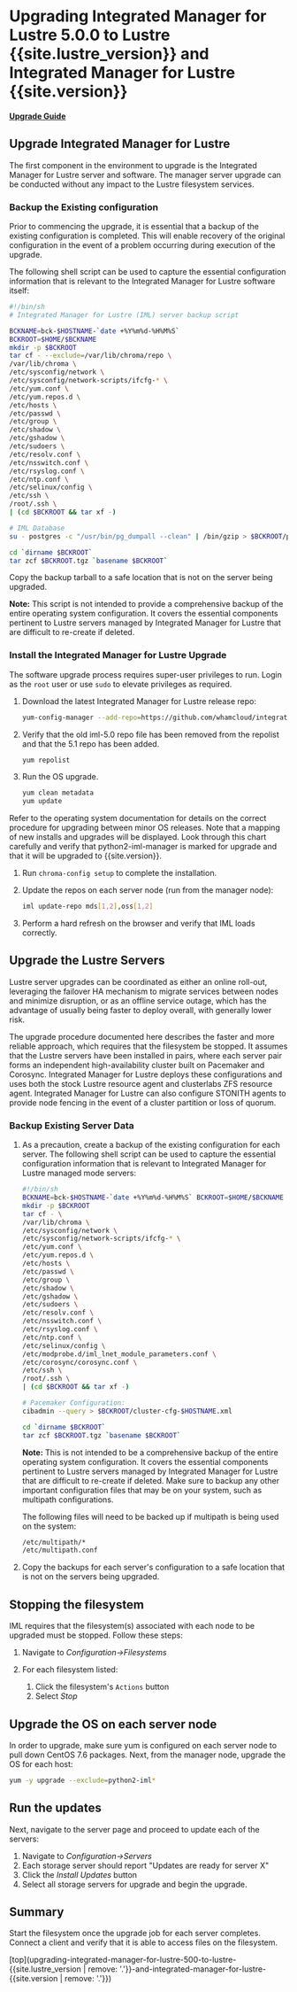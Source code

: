 # Upgrading Integrated Manager for Lustre 5.0.0 to Lustre {{site.lustre_version}} and Integrated Manager for Lustre {{site.version}}

[**Upgrade Guide**](ug_TOC.md)

## Upgrade Integrated Manager for Lustre

The first component in the environment to upgrade is the Integrated Manager for Lustre server and software. The manager server upgrade can be conducted without any impact to the Lustre filesystem services.

### Backup the Existing configuration

Prior to commencing the upgrade, it is essential that a backup of the existing configuration is completed. This will enable recovery of the original configuration in the event of a problem occurring during execution of the upgrade.

The following shell script can be used to capture the essential configuration information that is relevant to the Integrated Manager for Lustre software itself:

```bash
#!/bin/sh
# Integrated Manager for Lustre (IML) server backup script

BCKNAME=bck-$HOSTNAME-`date +%Y%m%d-%H%M%S`
BCKROOT=$HOME/$BCKNAME
mkdir -p $BCKROOT
tar cf - --exclude=/var/lib/chroma/repo \
/var/lib/chroma \
/etc/sysconfig/network \
/etc/sysconfig/network-scripts/ifcfg-* \
/etc/yum.conf \
/etc/yum.repos.d \
/etc/hosts \
/etc/passwd \
/etc/group \
/etc/shadow \
/etc/gshadow \
/etc/sudoers \
/etc/resolv.conf \
/etc/nsswitch.conf \
/etc/rsyslog.conf \
/etc/ntp.conf \
/etc/selinux/config \
/etc/ssh \
/root/.ssh \
| (cd $BCKROOT && tar xf -)

# IML Database
su - postgres -c "/usr/bin/pg_dumpall --clean" | /bin/gzip > $BCKROOT/pgbackup-`date +\%Y-\%m-\%d-\%H:\%M:\%S`.sql.gz

cd `dirname $BCKROOT`
tar zcf $BCKROOT.tgz `basename $BCKROOT`
```

Copy the backup tarball to a safe location that is not on the server being upgraded.

**Note:** This script is not intended to provide a comprehensive backup of the entire operating system configuration. It covers the essential components pertinent to Lustre servers managed by Integrated Manager for Lustre that are difficult to re-create if deleted.

### Install the Integrated Manager for Lustre Upgrade

The software upgrade process requires super-user privileges to run. Login as the `root` user or use `sudo` to elevate privileges as required.

1. Download the latest Integrated Manager for Lustre release repo:

   ```sh
   yum-config-manager --add-repo=https://github.com/whamcloud/integrated-manager-for-lustre/releases/download/v5.1.0/chroma_support.repo
   ```

1. Verify that the old iml-5.0 repo file has been removed from the repolist and that the 5.1 repo has been added.

   ```bash
   yum repolist
   ```

1. Run the OS upgrade.

   ```bash
   yum clean metadata
   yum update
   ```

Refer to the operating system documentation for details on the correct procedure for upgrading between minor OS releases. Note that a mapping of new installs and upgrades will be displayed. Look through this chart carefully and verify that python2-iml-manager is marked for upgrade and that it will be upgraded to {{site.version}}.

1. Run `chroma-config setup` to complete the installation.

1. Update the repos on each server node (run from the manager node):

   ```bash
   iml update-repo mds[1,2],oss[1,2]
   ```

1. Perform a hard refresh on the browser and verify that IML loads correctly.

## Upgrade the Lustre Servers

Lustre server upgrades can be coordinated as either an online roll-out, leveraging the failover HA mechanism to migrate services between nodes and minimize disruption, or as an offline service outage, which has the advantage of usually being faster to deploy overall, with generally lower risk.

The upgrade procedure documented here describes the faster and more reliable approach, which requires that the filesystem be stopped. It assumes that the Lustre servers have been installed in pairs, where each server pair forms an independent high-availability cluster built on Pacemaker and Corosync. Integrated Manager for Lustre deploys these configurations and uses both the stock Lustre resource agent and clusterlabs ZFS resource agent. Integrated Manager for Lustre can also configure STONITH agents to provide node fencing in the event of a cluster partition or loss of quorum.

### Backup Existing Server Data

1. As a precaution, create a backup of the existing configuration for each server. The following shell script can be used to capture the essential configuration information that is relevant to Integrated Manager for Lustre managed mode servers:

   ```bash
   #!/bin/sh
   BCKNAME=bck-$HOSTNAME-`date +%Y%m%d-%H%M%S` BCKROOT=$HOME/$BCKNAME
   mkdir -p $BCKROOT
   tar cf - \
   /var/lib/chroma \
   /etc/sysconfig/network \
   /etc/sysconfig/network-scripts/ifcfg-* \
   /etc/yum.conf \
   /etc/yum.repos.d \
   /etc/hosts \
   /etc/passwd \
   /etc/group \
   /etc/shadow \
   /etc/gshadow \
   /etc/sudoers \
   /etc/resolv.conf \
   /etc/nsswitch.conf \
   /etc/rsyslog.conf \
   /etc/ntp.conf \
   /etc/selinux/config \
   /etc/modprobe.d/iml_lnet_module_parameters.conf \
   /etc/corosync/corosync.conf \
   /etc/ssh \
   /root/.ssh \
   | (cd $BCKROOT && tar xf -)

   # Pacemaker Configuration:
   cibadmin --query > $BCKROOT/cluster-cfg-$HOSTNAME.xml

   cd `dirname $BCKROOT`
   tar zcf $BCKROOT.tgz `basename $BCKROOT`
   ```

   **Note:** This is not intended to be a comprehensive backup of the entire operating system configuration. It covers the essential components pertinent to Lustre servers managed by Integrated Manager for Lustre that are difficult to re-create if deleted. Make sure to backup any other important configuration files that may be on your system, such as multipath configurations.

   The following files will need to be backed up if multipath is being used on the system:

   ```sh
   /etc/multipath/*
   /etc/multipath.conf
   ```

1. Copy the backups for each server's configuration to a safe location that is not on the servers being upgraded.

## Stopping the filesystem

IML requires that the filesystem(s) associated with each node to be upgraded must be stopped. Follow these steps:

1. Navigate to _Configuration->Filesystems_
1. For each filesystem listed:

   1. Click the filesystem's `Actions` button
   1. Select _Stop_

## Upgrade the OS on each server node

In order to upgrade, make sure yum is configured on each server node to pull down CentOS 7.6 packages. Next, from the manager node, upgrade the OS for each host:

```bash
yum -y upgrade --exclude=python2-iml*
```

## Run the updates

Next, navigate to the server page and proceed to update each of the servers:

1. Navigate to _Configuration->Servers_
1. Each storage server should report "Updates are ready for server X"
1. Click the _Install Updates_ button
1. Select all storage servers for upgrade and begin the upgrade.

## Summary

Start the filesystem once the upgrade job for each server completes. Connect a client and verify that it is able to access files on the filesystem.

[top](upgrading-integrated-manager-for-lustre-500-to-lustre-{{site.lustre_version | remove: '.'}}-and-integrated-manager-for-lustre-{{site.version | remove: '.'}})
